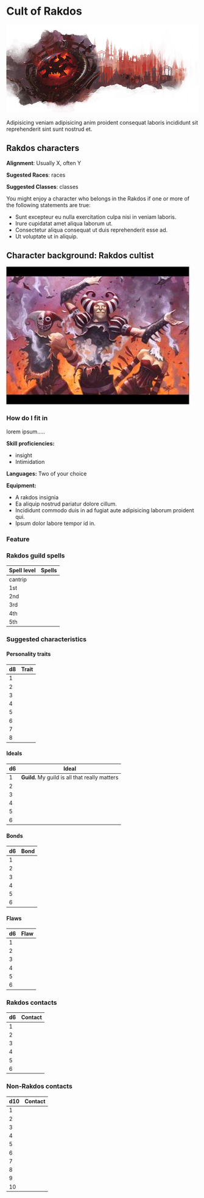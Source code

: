 # Cult of Rakdos

![emblem](../resources/images/rakdos/emblem.png)

Adipisicing veniam adipisicing anim proident consequat laboris incididunt sit reprehenderit sint sunt nostrud et.

## Rakdos characters

**Alignment**: Usually X, often Y

**Sugested Races**: races

**Suggested Classes**: classes

You might enjoy a character who belongs in the Rakdos if one or more of the
following statements are true:

* Sunt excepteur eu nulla exercitation culpa nisi in veniam laboris.
* Irure cupidatat amet aliqua laborum ut.
* Consectetur aliqua consequat ut duis reprehenderit esse ad.
* Ut voluptate ut in aliquip.

## Character background: Rakdos cultist

![guildMember](../resources/images/rakdos/member.jpg)

### How do I fit in

lorem ipsum.....

**Skill proficiencies:**

* insight
* Intimidation

**Languages:**
Two of your choice

**Equipment:**

* A rakdos insignia
* Ea aliquip nostrud pariatur dolore cillum.
* Incididunt commodo duis in ad fugiat aute adipisicing laborum proident qui.
* Ipsum dolor labore tempor id in.

### Feature

### Rakdos guild spells

| **Spell level** | **Spells** |
| --------------- | ---------- |
| cantrip         |
| 1st             |
| 2nd             |
| 3rd             |
| 4th             |
| 5th             |

### Suggested characteristics

#### Personality traits

| **d8** | **Trait** |
| ------ | --------- |
| 1      |
| 2      |
| 3      |
| 4      |
| 5      |
| 6      |
| 7      |
| 8      |

#### Ideals

| **d6** | **Ideal** |
| ------ | --------- |
| 1      | **Guild.** My guild is all that really matters
| 2      |
| 3      |
| 4      |
| 5      |
| 6      |

#### Bonds

| **d6** | **Bond** |
| ------ | -------- |
| 1      |
| 2      |
| 3      |
| 4      |
| 5      |
| 6      |

#### Flaws

| **d6** | **Flaw** |
| ------ | -------- |
| 1      |
| 2      |
| 3      |
| 4      |
| 5      |
| 6      |

### Rakdos contacts

| **d6** | **Contact** |
| ------ | ----------- |
| 1      |
| 2      |
| 3      |
| 4      |
| 5      |
| 6      |

### Non-Rakdos contacts

| **d10** | **Contact** |
| ------- | ----------- |
| 1       |
| 2       |
| 3       |
| 4       |
| 5       |
| 6       |
| 7       |
| 8       |
| 9       |
| 10      |
